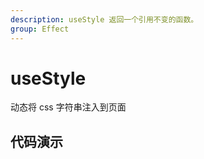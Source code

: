 ```yaml
---
description: useStyle 返回一个引用不变的函数。
group: Effect
---
```


# useStyle

动态将 css 字符串注入到页面

## 代码演示

<code src="let-hooks/useStyle/demos/base.tsx" title="基本用法"></code>
